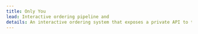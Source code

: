 ```yaml
---
title: Only You
lead: Interactive ordering pipeline and  
details: An interactive ordering system that exposes a private API to testing lab partners. Patched outdated gems to access Fedex API. Implemented HelloFax API for doctor notifications. Payment processing via Stripe. 
---
```

